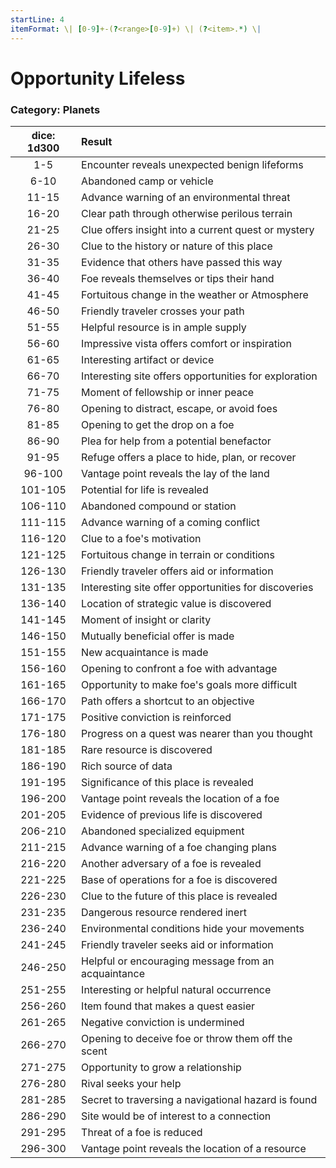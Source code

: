 ```yaml
---
startLine: 4
itemFormat: \| [0-9]+-(?<range>[0-9]+) \| (?<item>.*) \|
---
```

# Opportunity Lifeless
### Category: Planets

| dice: 1d300 | Result |
|:----:|:-------|
| 1-5 | Encounter reveals unexpected benign lifeforms |
| 6-10 | Abandoned camp or vehicle |
| 11-15 | Advance warning of an environmental threat |
| 16-20 | Clear path through otherwise perilous terrain |
| 21-25 | Clue offers insight into a current quest or mystery |
| 26-30 | Clue to the history or nature of this place |
| 31-35 | Evidence that others have passed this way |
| 36-40 | Foe reveals themselves or tips their hand |
| 41-45 | Fortuitous change in the weather or Atmosphere |
| 46-50 | Friendly traveler crosses your path |
| 51-55 | Helpful resource is in ample supply |
| 56-60 | Impressive vista offers comfort or inspiration |
| 61-65 | Interesting artifact or device |
| 66-70 | Interesting site offers opportunities for exploration |
| 71-75 | Moment of fellowship or inner peace |
| 76-80 | Opening to distract, escape, or avoid foes |
| 81-85 | Opening to get the drop on a foe |
| 86-90 | Plea for help from a potential benefactor |
| 91-95 | Refuge offers a place to hide, plan, or recover |
| 96-100 | Vantage point reveals the lay of the land |
| 101-105 | Potential for life is revealed |
| 106-110 | Abandoned compound or station |
| 111-115 | Advance warning of a coming conflict |
| 116-120 | Clue to a foe&#x27;s motivation |
| 121-125 | Fortuitous change in terrain or conditions |
| 126-130 | Friendly traveler offers aid or information |
| 131-135 | Interesting site offer opportunities for discoveries |
| 136-140 | Location of strategic value is discovered |
| 141-145 | Moment of insight or clarity |
| 146-150 | Mutually beneficial offer is made |
| 151-155 | New acquaintance is made |
| 156-160 | Opening to confront a foe with advantage |
| 161-165 | Opportunity to make foe&#x27;s goals more difficult |
| 166-170 | Path offers a shortcut to an objective |
| 171-175 | Positive conviction is reinforced |
| 176-180 | Progress on a quest was nearer than you thought |
| 181-185 | Rare resource is discovered |
| 186-190 | Rich source of data |
| 191-195 | Significance of this place is revealed |
| 196-200 | Vantage point reveals the location of a foe |
| 201-205 | Evidence of previous life is discovered |
| 206-210 | Abandoned specialized equipment |
| 211-215 | Advance warning of a foe changing plans |
| 216-220 | Another adversary of a foe is revealed |
| 221-225 | Base of operations for a foe is discovered |
| 226-230 | Clue to the future of this place is revealed |
| 231-235 | Dangerous resource rendered inert |
| 236-240 | Environmental conditions hide your movements |
| 241-245 | Friendly traveler seeks aid or information |
| 246-250 | Helpful or encouraging message from an acquaintance |
| 251-255 | Interesting or helpful natural occurrence |
| 256-260 | Item found that makes a quest easier |
| 261-265 | Negative conviction is undermined |
| 266-270 | Opening to deceive foe or throw them off the scent |
| 271-275 | Opportunity to grow a relationship |
| 276-280 | Rival seeks your help |
| 281-285 | Secret to traversing a navigational hazard is found |
| 286-290 | Site would be of interest to a connection |
| 291-295 | Threat of a foe is reduced |
| 296-300 | Vantage point reveals the location of a resource |